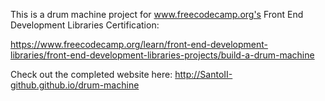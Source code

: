 This is a drum machine project for www.freecodecamp.org's Front End Development Libraries Certification:

https://www.freecodecamp.org/learn/front-end-development-libraries/front-end-development-libraries-projects/build-a-drum-machine

Check out the completed website here: http://SantoII-github.github.io/drum-machine
